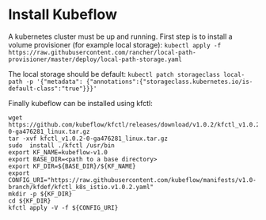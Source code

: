 # Install Kubeflow

A kubernetes cluster must be up and running. 
First step is to install a volume provisioner (for example local storage):
`kubectl apply -f https://raw.githubusercontent.com/rancher/local-path-provisioner/master/deploy/local-path-storage.yaml`

The local storage should be default:
`kubectl patch storageclass local-path -p '{"metadata": {"annotations":{"storageclass.kubernetes.io/is-default-class":"true"}}}'`

Finally kubeflow can be installed using kfctl:
```
wget https://github.com/kubeflow/kfctl/releases/download/v1.0.2/kfctl_v1.0.2-0-ga476281_linux.tar.gz
tar -xvf kfctl_v1.0.2-0-ga476281_linux.tar.gz
sudo  install ./kfctl /usr/bin
export KF_NAME=kubeflow-v1.0
export BASE_DIR=<path to a base directory>
export KF_DIR=${BASE_DIR}/${KF_NAME}
export CONFIG_URI="https://raw.githubusercontent.com/kubeflow/manifests/v1.0-branch/kfdef/kfctl_k8s_istio.v1.0.2.yaml"
mkdir -p ${KF_DIR}
cd ${KF_DIR}
kfctl apply -V -f ${CONFIG_URI}
```
